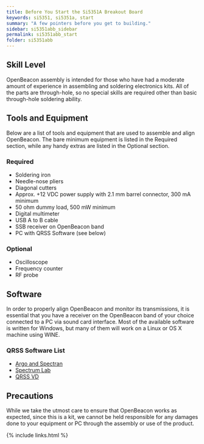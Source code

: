 ```yaml
---
title: Before You Start the Si5351A Breakout Board
keywords: si5351, si5351a, start
summary: "A few pointers before you get to building."
sidebar: si5351abb_sidebar
permalink: si5351abb_start
folder: si5351abb
---
```


## Skill Level
OpenBeacon assembly is intended for those who have had a moderate amount of experience in assembling and soldering electronics kits. All of the parts are through-hole, so no special skills are required other than basic through-hole soldering ability.

## Tools and Equipment
Below are a list of tools and equipment that are used to assemble and align OpenBeacon. The bare minimum equipment is listed in the Required section, while any handy extras are listed in the Optional section.

### Required
* Soldering iron
* Needle-nose pliers
* Diagonal cutters
* Approx. +12 VDC power supply with 2.1 mm barrel connector, 300 mA minimum
* 50 ohm dummy load, 500 mW minimum
* Digital multimeter
* USB A to B cable
* SSB receiver on OpenBeacon band
* PC with QRSS Software (see below)

### Optional
* Oscilloscope
* Frequency counter
* RF probe

## Software
In order to properly align OpenBeacon and monitor its transmissions, it is essential that you have a receiver on the OpenBeacon band of your choice connected to a PC via sound card interface. Most of the available software is written for Windows, but many of them will work on a Linux or OS X machine using WINE.

### QRSS Software List
* [Argo and Spectran](http://www.weaksignals.com/)
* [Spectrum Lab](http://www.qsl.net/dl4yhf/spectra1.html)
* [QRSS VD](http://www.swharden.com/blog/qrss_vd/)

## Precautions
While we take the utmost care to ensure that OpenBeacon works as expected, since this is a kit, we cannot be held responsible for any damages done to your equipment or PC through the assembly or use of the product.

{% include links.html %}
